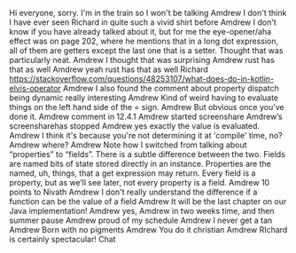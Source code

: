 Hi everyone, sorry. I'm in the train so I won't be talking
Amdrew
I don't think I have ever seen Richard in quite such a vivid shirt before
Amdrew
I don't know if you have already talked about it, but for me the eye-opener/aha effect was on page 202, where he mentions that in a long dot expression, all of them are getters except the last one that is a setter. Thought that was particularly neat.
Amdrew
I thought that was surprising
Amdrew
rust has that as well
Amdrew
yeah rust has that as well
Richard
https://stackoverflow.com/questions/48253107/what-does-do-in-kotlin-elvis-operator
Amdrew
I also found the comment about property dispatch being dynamic really interesting
Amdrew
Kind of weird having to evaluate things on the left hand side of the = sign.
Amdrew
But obvious once you've done it.
Amdrew
comment in 12.4.1
⁨Amdrew⁩ started
screenshare
⁨Amdrew⁩’s
screensharehas stopped
Amdrew
yes exactly the value is evaluated.
Amdrew
I think it's because you're not determining it at 'compile' time, no?
Amdrew
where?
Amdrew
Note how I switched from talking about “properties” to “fields”. There is a subtle difference between the two. Fields are named bits of state stored directly in an instance. Properties are the named, uh, things, that a get expression may return. Every field is a property, but as we’ll see later, not every property is a field.
Amdrew
10 points to Nivath
Amdrew
I don't really understand the difference if a function can be the value of a field
Amdrew
It will be the last chapter on our Java implementation!
Amdrew
yes,
Amdrew
in two weeks time, and then summer pause
Amdrew
proud of my schedule
Amdrew
I never get a tan
Amdrew
Born with no pigments
Amdrew
You do it christian
Amdrew
RIchard is certainly spectacular!
Chat
